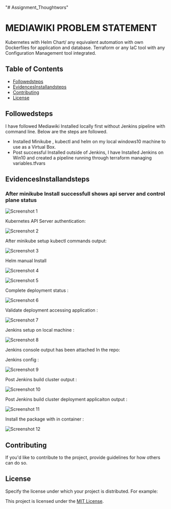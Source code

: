 "# Assignment_Thoughtwors" 


# MEDIAWIKI PROBLEM STATEMENT

Kubernetes with Helm Chart/ any equivalent automation with own Dockerfiles for application and database.
Terraform or any IaC tool with any Configuration Management tool integrated.

## Table of Contents
- [Followedsteps](#followedsteps)
- [EvidencesInstallandsteps](#evidencesinstallandsteps)
- [Contributing](#contributing)
- [License](#license)

## Followedsteps

I have followed Mediawiki Installed locally first without Jenkins pipeline with command line. Below are the steps are followed.

- Installed Minikube , kubectl and helm on my local windows10 machine to use as a Virtual Box.
- Post successful Installed outside of Jenkins, I have Installed Jenkins on Win10 and created a pipeline running through terraform managing variables.tfvars


## EvidencesInstallandsteps

### After minikube Install successfull shows api server and control plane status

![Screenshot 1](/images/apiserver.png)

Kubernetes API Server authentication:

![Screenshot 2](/images/apiauth.png)

After minikube setup kubectl commands output:

![Screenshot 3](/images/afterclusterkube.png)

Helm manual Install 

![Screenshot 4](/images/helmInstalled_man.png)


![Screenshot 5](/images/kubeInfo.png)

Complete deployment status :

![Screenshot 6](/images/compdeply.png)

Validate deployment accessing application :

![Screenshot 7](/images/validatedeploy.png)

Jenkins setup on local machine :

![Screenshot 8](/images/jenkinssetup.png)

Jenkins console output has been attached In the repo:

Jenkins config :

![Screenshot 9](/images/Jenkin_settings.png)

Post Jenkins build cluster output :

![Screenshot 10](/images/Jenkinsbuildclusterout.png)


Post Jenkins build cluster deployment applicaiton output :

![Screenshot 11](/images/Jenkinsdeployoutput.png)

Install the package with in container :

![Screenshot 12](/images/Installpackcontainer.png)


## Contributing

If you'd like to contribute to the project, provide guidelines for how others can do so.

## License

Specify the license under which your project is distributed. For example:

This project is licensed under the [MIT License](LICENSE).

